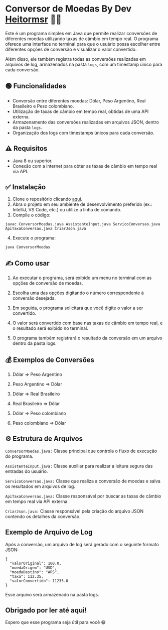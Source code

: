 # Conversor de Moedas By Dev [Heitormsr](https://github.com/DevHmsr) 👨‍💻

Este é um programa simples em Java que permite realizar conversões de diferentes moedas utilizando taxas de câmbio em tempo real. O programa oferece uma interface no terminal para que o usuário possa escolher entre diferentes opções de conversão e visualizar o valor convertido.

Além disso, ele também registra todas as conversões realizadas em arquivos de log, armazenados na pasta `logs`, com um timestamp único para cada conversão.

## 🟢 Funcionalidades

- Conversão entre diferentes moedas: Dólar, Peso Argentino, Real Brasileiro e Peso colombiano.
- Utilização de taxas de câmbio em tempo real, obtidas de uma API externa.
- Armazenamento das conversões realizadas em arquivos JSON, dentro da pasta `logs`.
- Organização dos logs com timestamps únicos para cada conversão.

## ⚠ Requisitos

- Java 8 ou superior.
- Conexão com a internet para obter as taxas de câmbio em tempo real via API.

## ✅ Instalação

1. Clone o repositório clicando [aqui](https://github.com/DevHmsr/Desafio-Conversor-de-Moedas-Alura).
2. Abra o projeto em seu ambiente de desenvolvimento preferido (ex.: IntelliJ, VS Code, etc.) ou utilize a linha de comando.
3. Compile o código: 
```
javac ConversorMoedas.java AssistenteInput.java ServicoConversao.java ApiTaxaConversao.java CriarJson.java
```
4. Execute o programa:
```
java ConversorMoedas
```
## ✍ Como usar
1. Ao executar o programa, será exibido um menu no terminal com as opções de conversão de moedas.

2. Escolha uma das opções digitando o número correspondente à conversão desejada.

3. Em seguida, o programa solicitará que você digite o valor a ser convertido.

4. O valor será convertido com base nas taxas de câmbio em tempo real, e o resultado será exibido no terminal.

5. O programa também registrará o resultado da conversão em um arquivo dentro da pasta logs.

## 💰 Exemplos de Conversões

1) Dólar => Peso Argentino

2) Peso Argentino => Dólar

3) Dólar => Real Brasileiro

4) Real Brasileiro => Dólar

5) Dólar => Peso colombiano

6) Peso colombiano => Dólar

## ⚙ Estrutura de Arquivos

`ConversorMoedas.java:` Classe principal que controla o fluxo de execução do programa.

`AssistenteInput.java:` Classe auxiliar para realizar a leitura segura das entradas do usuário.

`ServicoConversao.java:` Classe que realiza a conversão de moedas e salva os resultados em arquivos de log.

`ApiTaxaConversao.java:` Classe responsável por buscar as taxas de câmbio em tempo real via API externa.

`CriarJson.java:` Classe responsável pela criação do arquivo JSON contendo os detalhes da conversão.

## Exemplo de Arquivo de Log

Após a conversão, um arquivo de log será gerado com o seguinte formato JSON:

```
{
  "valorOriginal": 100.0,
  "moedaOrigem": "USD",
  "moedaDestino": "ARS",
  "taxa": 112.35,
  "valorConvertido": 11235.0
}
```
Esse arquivo será armazenado na pasta logs.

## Obrigado por ler até aqui! 
Espero que esse programa seja útil para você 😁
